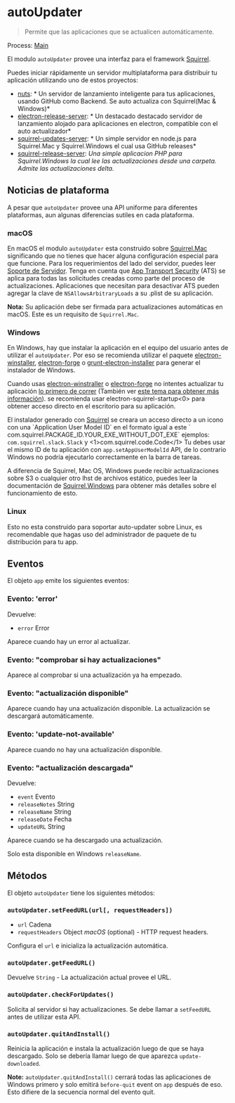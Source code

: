 # autoUpdater

> Permite que las aplicaciones que se actualicen automáticamente.

Process: [Main](../glossary.md#main-process)

El modulo `autoUpdater` provee una interfaz para el framework [Squirrel](https://github.com/Squirrel).

Puedes iniciar rápidamente un servidor multiplataforma para distribuir tu aplicación utilizando uno de estos proyectos:

* [nuts](https://github.com/GitbookIO/nuts): * Un servidor de lanzamiento inteligente para tus aplicaciones, usando GitHub como Backend. Se auto actualiza con Squirrel(Mac & Windows)*
* [electron-release-server](https://github.com/ArekSredzki/electron-release-server): * Un destacado destacado servidor de lanzamiento alojado para aplicaciones en electron, compatible con el auto actualizador*
* [squirrel-updates-server](https://github.com/Aluxian/squirrel-updates-server): * Un simple servidor en node.js para Squirrel.Mac y Squirrel.Windows el cual usa GitHub releases*
* [squirrel-release-server](https://github.com/Arcath/squirrel-release-server): *Una simple aplicacion PHP para Squirrel.Windows la cual lee las actualizaciones desde una carpeta. Admite las actualizaciones delta.*

## Noticias de plataforma

A pesar que `autoUpdater` provee una API uniforme para diferentes plataformas, aun algunas diferencias sutiles en cada plataforma.

### macOS

En macOS el modulo `autoUpdater` esta construido sobre [Squirrel.Mac](https://github.com/Squirrel/Squirrel.Mac) significando que no tienes que hacer alguna configuración especial para que funcione. Para los requerimientos del lado del servidor, puedes leer [Soporte de Servidor](https://github.com/Squirrel/Squirrel.Mac#server-support). Tenga en cuenta que [App Transport Security](https://developer.apple.com/library/content/documentation/General/Reference/InfoPlistKeyReference/Articles/CocoaKeys.html#//apple_ref/doc/uid/TP40009251-SW35) (ATS) se aplica para todas las solicitudes creadas como parte del proceso de actualizaciones. Aplicaciones que necesitan para desactivar ATS pueden agregar la clave de `NSAllowsArbitraryLoads` a su .plist de su aplicación.

**Nota:** Su aplicación debe ser firmada para actualizaciones automáticas en macOS. Este es un requisito de `Squirrel.Mac`.

### Windows

En Windows, hay que instalar la aplicación en el equipo del usuario antes de utilizar el `autoUpdater`. Por eso se recomienda utilizar el paquete [electron-winstaller](https://github.com/electron/windows-installer), [electron-forge](https://github.com/electron-userland/electron-forge) o [grunt-electron-installer](https://github.com/electron/grunt-electron-installer) para generar el instalador de Windows.

Cuando usas [electron-winstraller](https://github.com/electron/windows-installer) o [electron-forge](https://github.com/electron-userland/electron-forge) no intentes actualizar tu aplicación [lo primero de correr](https://github.com/electron/windows-installer#handling-squirrel-events) (También ver [este tema para obtener más información](https://github.com/electron/electron/issues/7155)). se recomienda usar electron-squirrel-startup<0> para obtener acceso directo en el escritorio para su aplicación.</p> 

El instalador generado con [Squirrel](https://msdn.microsoft.com/en-us/library/windows/desktop/dd378459(v=vs.85).aspx) se creara un acceso directo a un icono con una `Application User Model ID` en el formato igual a este ` com.squirrel.PACKAGE_ID.YOUR_EXE_WITHOUT_DOT_EXE` ejemplos: `com.squirrel.slack.Slack` y <1>com.squirrel.code.Code</1> Tu debes usar el mismo ID de tu aplicación con `app.setAppUserModelId` API, de lo contrario Windows no podría ejecutarlo correctamente en la barra de tareas.

A diferencia de Squirrel, Mac OS, Windows puede recibir actualizaciones sobre S3 o cualquier otro lhst de archivos estático, puedes leer la documentación de [Squirrel.Windows](https://github.com/Squirrel/Squirrel.Windows) para obtener más detalles sobre el funcionamiento de esto.

### Linux

Esto no esta construido para soportar auto-updater sobre Linux, es recomendable que hagas uso del administrador de paquete de tu distribución para tu app.

## Eventos

El objeto `app` emite los siguientes eventos:

### Evento: 'error'

Devuelve:

* `error` Error

Aparece cuando hay un error al actualizar.

### Evento: "comprobar si hay actualizaciones"

Aparece al comprobar si una actualización ya ha empezado.

### Evento: "actualización disponible"

Aparece cuando hay una actualización disponible. La actualización se descargará automáticamente.

### Evento: 'update-not-available'

Aparece cuando no hay una actualización disponible.

### Evento: "actualización descargada"

Devuelve:

* `event` Evento
* `releaseNotes` String
* `releaseName` String
* `releaseDate` Fecha
* `updateURL` String

Aparece cuando se ha descargado una actualización.

Solo esta disponible en Windows `releaseName`.

## Métodos

El objeto `autoUpdater` tiene los siguientes métodos:

### `autoUpdater.setFeedURL(url[, requestHeaders])`

* `url` Cadena
* `requestHeaders` Object *macOS* (optional) - HTTP request headers.

Configura el `url` e inicializa la actualización automática.

### `autoUpdater.getFeedURL()`

Devuelve `String` - La actualización actual provee el URL.

### `autoUpdater.checkForUpdates()`

Solicita al servidor si hay actualizaciones. Se debe llamar a `setFeedURL` antes de utilizar esta API.

### `autoUpdater.quitAndInstall()`

Reinicia la aplicación e instala la actualización luego de que se haya descargado. Solo se debería llamar luego de que aparezca `update-downloaded`.

**Note:** `autoUpdater.quitAndInstall()` cerrará todas las aplicaciones de Windows primero y solo emitirá `before-quit` event on `app` después de eso. Esto difiere de la secuencia normal del evento quit.